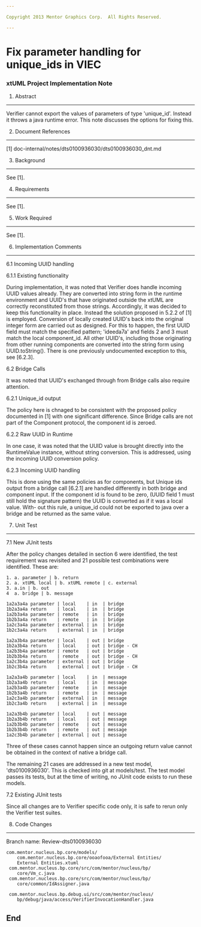 ```yaml
---

Copyright 2013 Mentor Graphics Corp.  All Rights Reserved.

---
```


# Fix parameter handling for unique_ids in VIEC
### xtUML Project Implementation Note


1. Abstract
-----------
Verifier cannot export the values of parameters of type 'unique_id'. Instead
it throws a java runtime error. This note discusses the options for fixing
this.

2. Document References
----------------------
[1] doc-internal/notes/dts0100936030/dts0100936030_dnt.md   

3. Background
-------------
See [1].

4. Requirements
---------------
See [1].

5. Work Required
----------------
See [1]. 

6. Implementation Comments
--------------------------
6.1 Incoming UUID handling

6.1.1 Existing functionality

During implementation, it was noted that Verifier does handle incoming UUID
values already. They are converted into string form in the runtime environment
and UUID's that have originated outside the xtUML are correctly reconstituted
from those strings. Accordingly, it was decided to keep this functionality in
place. Instead the solution proposed in 5.2.2 of [1] is employed. Conversion
of locally created UUID's back into the original integer form are carried out
as designed. For this to happen, the first UUID field must match the specified
pattern; 'ideeda7a' and fields 2 and 3 must match the local component_id. All
other UUID's, including those originating from other running components are
converted into the string form using UUID.toString(). There is one previously
undocumented exception to this, see [6.2.3].

6.2 Bridge Calls

It was noted that UUID's exchanged through from Bridge calls also require
attention.

6.2.1 Unique_id output

The policy here is chnaged to be consistent with the proposed policy
documented in [1] with one significant difference. Since Bridge calls are
not part of the Component protocol, the component id is zeroed.

6.2.2 Raw UUID in Runtime

In one case, it was noted that the UUID value is brought directly
into the RuntimeValue instance, without string conversion. This is addressed,
using the incoming UUID conversion policy.

6.2.3 Incoming UUID handling

This is done using the same policies as for components, but Unique ids output
from a bridge call [6.2.1] are handled differently in both bridge and component
input. If the component id is found to be zero, (UUID field 1 must still hold
the signature pattern) the UUID is converted as if it was a local value. With-
out this rule, a unique_id could not be exported to java over a bridge and be
returned as the same value.

7. Unit Test
------------
7.1 New JUnit tests

After the policy changes detailed in section 6 were identified, the test
requirement was revisited and 21 possible test combinations were identified.
These are:

```
1. a. parameter | b. return
2. a. xtUML local | b. xtUML remote | c. external
3. a.in | b. out
4  a. bridge | b. message

1a2a3a4a parameter | local    | in  | bridge
1b2a3a4a return    | local    | in  | bridge
1a2b3a4a parameter | remote   | in  | bridge
1b2b3a4a return    | remote   | in  | bridge
1a2c3a4a parameter | external | in  | bridge
1b2c3a4a return    | external | in  | bridge

1a2a3b4a parameter | local    | out | bridge
1b2a3b4a return    | local    | out | bridge - CH
1a2b3b4a parameter | remote   | out | bridge
1b2b3b4a return    | remote   | out | bridge - CH
1a2c3b4a parameter | external | out | bridge
1b2c3b4a return    | external | out | bridge - CH

1a2a3a4b parameter | local    | in  | message
1b2a3a4b return    | local    | in  | message
1a2b3a4b parameter | remote   | in  | message
1b2b3a4b return    | remote   | in  | message
1a2c3a4b parameter | external | in  | message
1b2c3a4b return    | external | in  | message

1a2a3b4b parameter | local    | out | message
1b2a3b4b return    | local    | out | message
1a2b3b4b parameter | remote   | out | message
1b2b3b4b return    | remote   | out | message
1a2c3b4b parameter | external | out | message
```

Three of these cases cannot happen since an outgoing return value cannot be
obtained in the context of native a bridge call.

The remaining 21 cases are addressed in a new test model, 'dts0100936030'.
This is checked into git at models/test. The test model passes its tests,
but at the time of writing, no JUnit code exists to run these models.

7.2 Existing JUnit tests

Since all changes are to Verifier specific code only, it is safe to rerun only
the Verifier test suites.

8. Code Changes
---------------
Branch name: Review-dts0100936030

```
com.mentor.nucleus.bp.core/models/
    com.mentor.nucleus.bp.core/ooaofooa/External Entities/
    External Entities.xtuml
 com.mentor.nucleus.bp.core/src/com/mentor/nucleus/bp/
    core/Vm_c.java
 com.mentor.nucleus.bp.core/src/com/mentor/nucleus/bp/
    core/common/IdAssigner.java

 com.mentor.nucleus.bp.debug.ui/src/com/mentor/nucleus/
    bp/debug/java/access/VerifierInvocationHandler.java
```
End
---

